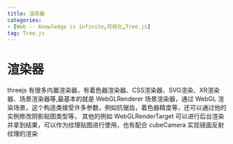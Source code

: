 ```yaml
---
title: 渲染器
categories: 
- [Web -- Knowledge is infinite,可视化,Tree.js]
tag: Tree.js
---
```

# 渲染器
threejs 有很多内置渲染器，有着色器渲染器、CSS渲染器、SVG渲染、XR渲染器、场景渲染器等,最基本的就是 WebGLRenderer 场景渲染器，通过 WebGL 渲染场景，这个构造类接受许多参数，例如抗锯齿，着色器精度等，还可以通过他的实例修改阴影贴图类型等， 其他的例如 WebGLRenderTarget 可以进行后台渲染并拿到结果，可以作为纹理贴图进行使用，也有配合 cubeCamera 实现镜面反射纹理的渲染
